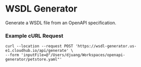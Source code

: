 # WSDL Generator
 Generate a WSDL file from an OpenAPI specification.

### Example cURL Request

 ```
curl --location --request POST 'https://wsdl-generator.us-e1.cloudhub.io/api/generate' \
--form 'inputFile=@"/Users/djuang/Workspaces/openapi-generator/petstore.yaml"'
```
